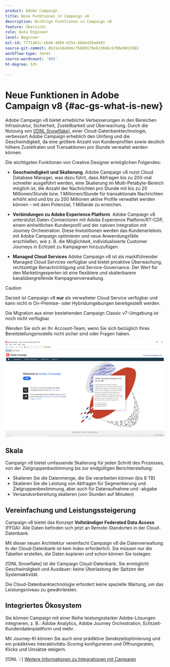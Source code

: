 ```yaml
---
product: Adobe Campaign
title: Neue Funktionen in Campaign v8
description: Wichtige Funktionen in Campaign v8
feature: Übersicht
role: Data Engineer
level: Beginner
exl-id: 7771a02c-ebd4-48b6-b25e-6b6e420ad493
source-git-commit: 8b31e24e0b6cfb699179e62366bc6706e9019382
workflow-type: tm+mt
source-wordcount: '455'
ht-degree: 52%

---
```


# Neue Funktionen in Adobe Campaign v8 {#ac-gs-what-is-new}

Adobe Campaign v8 bietet erhebliche Verbesserungen in den Bereichen Infrastruktur, Sicherheit, Zustellbarkeit und Überwachung. Durch die Nutzung von [[!DNL Snowflake]](https://www.snowflake.com/), einer Cloud-Datenbanktechnologie, verbessert Adobe Campaign erheblich den Umfang und die Geschwindigkeit, da eine größere Anzahl von Kundenprofilen sowie deutlich höhere Zustellraten und Transaktionen pro Stunde verwaltet werden können.

Die wichtigsten Funktionen von Creative Designer ermöglichen Folgendes:

* **Geschwindigkeit und Skalierung**. Adobe Campaign v8 nutzt Cloud Database Manager, was dazu führt, dass Abfragen bis zu 200-mal schneller ausgeführt werden, eine Skalierung im Multi-Petabyte-Bereich möglich ist, die Anzahl der Nachrichten pro Stunde mit bis zu 20 Millionen/Stunde bzw. 1 Millionen/Stunde für transaktionale Nachrichten erhöht wird und bis zu 200 Millionen aktive Profile verwaltet werden können – mit dem Potenzial, 1 Milliarde zu erreichen.

* **Verbindungen zu Adobe Experience Platform**. Adobe Campaign v8 unterstützt Daten-Connectoren mit Adobe Experience Platform/RT-CDP, einem einheitlichen Kundenprofil und der nativen Integration mit Journey Orchestration. Diese Investitionen werden das Kundenerlebnis mit Adobe Campaign optimieren und neue Anwendungsfälle erschließen, wie z. B. die Möglichkeit, individualisierte Customer Journeys in Echtzeit zu Kampagnen hinzuzufügen.

* **Managed Cloud Services** Adobe Campaign v8 ist als marktführender Managed Cloud Services verfügbar und bietet proaktive Überwachung, rechtzeitige Benachrichtigung und Service-Governance. Der Wert für den Marketingexperten ist eine flexiblere und skalierbarere kanalübergreifende Kampagnenverwaltung.

>[!CAUTION]
>
>Derzeit ist Campaign v8 **nur** als verwalteter Cloud Service verfügbar und kann nicht in On-Premise- oder Hybridumgebungen bereitgestellt werden.
>
>Die Migration aus einer bestehenden Campaign Classic v7-Umgebung ist noch nicht verfügbar.
>
>Wenden Sie sich an Ihr Account-Team, wenn Sie sich bezüglich Ihres Bereitstellungsmodells nicht sicher sind oder Fragen haben.

![](assets/home-page.png)

## Skala

Campaign v8 bietet umfassende Skalierung für jeden Schritt des Prozesses, von der Zielgruppenbestimmung bis zur endgültigen Berichterstellung:

* Skalieren Sie die Datenmenge, die Sie verarbeiten können (bis 8 TB)
* Skalieren Sie die Leistung von Abfragen für Segmentierung und Zielgruppenbestimmung, aber auch für Datenaufnahme und -abgabe
* Versandvorbereitung skalieren (von Stunden auf Minuten)

## Vereinfachung und Leistungssteigerung

Campaign v8 bietet das Konzept **Vollständiger Federated Data Access** (FFDA): Alle Daten befinden sich jetzt an Remote-Standorten in der Cloud-Datenbank.

Mit dieser neuen Architektur vereinfacht Campaign v8 die Datenverwaltung: In der Cloud-Datenbank ist kein Index erforderlich. Sie müssen nur die Tabellen erstellen, die Daten kopieren und schon können Sie loslegen.

[!DNL Snowflake] ist die Campaign Cloud-Datenbank. Sie ermöglicht Geschwindigkeit und Ausdauer: keine Überlastung der Spitzen der Systemaktivität.

Die Cloud-Datenbanktechnologie erfordert keine spezielle Wartung, um das Leistungsniveau zu gewährleisten.

## Integriertes Ökosystem

Sie können Campaign mit einer Reihe leistungsstarker Adobe-Lösungen integrieren, z. B.: Adobe Analytics, Adobe Journey Orchestration, Echtzeit-Kundendatenplattform und mehr.

Mit Journey-KI können Sie auch eine prädiktive Sendezeitoptimierung und ein prädiktives Interaktivitäts-Scoring konfigurieren und Öffnungsraten, Klicks und Umsätze steigern.

[!DNL :bulb:] [Weitere Informationen zu Integrationen mit Campaign](../connect/integration.md)

